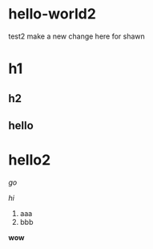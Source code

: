 # hello-world2
test2
make a new change here
for shawn
# h1
## h2
hello
------
hello2
=========
*go*

_hi_

1. aaa
2. bbb

**wow**
